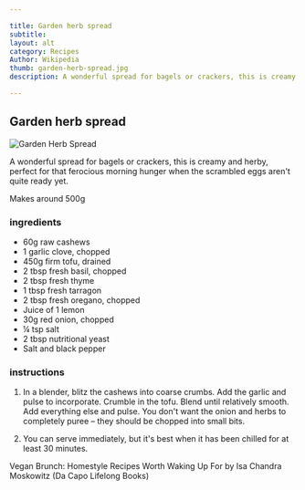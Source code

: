 ```yaml
---

title: Garden herb spread 
subtitle: 
layout: alt
category: Recipes
Author: Wikipedia
thumb: garden-herb-spread.jpg
description: A wonderful spread for bagels or crackers, this is creamy and herby, perfect for that ferocious morning hunger when the scrambled eggs aren't quite ready yet.

---
```


## Garden herb spread 

![Garden Herb Spread](garden-herb-spread.jpg)

A wonderful spread for bagels or crackers, this is creamy and herby, perfect for that ferocious morning hunger when the scrambled eggs aren't quite ready yet.

Makes around 500g

### ingredients

- 60g raw cashews
- 1 garlic clove, chopped
- 450g firm tofu, drained
- 2 tbsp fresh basil, chopped
- 2 tbsp fresh thyme
- 1 tbsp fresh tarragon
- 2 tbsp fresh oregano, chopped
- Juice of 1 lemon
- 30g red onion, chopped
- ¼ tsp salt
- 2 tbsp nutritional yeast
- Salt and black pepper

### instructions

1. In a blender, blitz the cashews into coarse crumbs. Add the garlic and pulse to incorporate. Crumble in the tofu. Blend until relatively smooth. Add everything else and pulse. You don't want the onion and herbs to completely puree – they should be chopped into small bits.

2. You can serve immediately, but it's best when it has been chilled for at least 30 minutes.

Vegan Brunch: Homestyle Recipes Worth Waking Up For by Isa Chandra Moskowitz (Da Capo Lifelong Books)